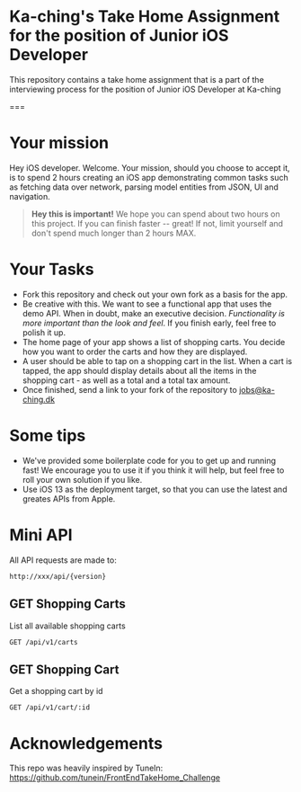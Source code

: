 # Ka-ching's Take Home Assignment for the position of Junior iOS Developer

This repository contains a take home assignment that is a part of the interviewing process for the position of Junior iOS Developer at Ka-ching

===

# Your mission

Hey iOS developer. Welcome. Your mission, should you choose to accept it, is to spend 2 hours creating an iOS app demonstrating common tasks such as fetching data over network, parsing model entities from JSON, UI and navigation.

> **Hey this is important!**
> We hope you can spend about two hours on this project. If you can finish faster -- great! If not, limit yourself and don't spend much longer than 2 hours MAX.

# Your Tasks

* Fork this repository and check out your own fork as a basis for the app.
* Be creative with this. We want to see a functional app that uses the demo API. When in doubt, make an executive decision. *Functionality is more important than the look and feel*. If you finish early, feel free to polish it up.
* The home page of your app shows a list of shopping carts. You decide how you want to order the carts and how they are displayed.
* A user should be able to tap on a shopping cart in the list.  When a cart is tapped, the app should display details about all the items in the shopping cart - as well as a total and a total tax amount.
* Once finished, send a link to your fork of the repository to jobs@ka-ching.dk

# Some tips

* We've provided some boilerplate code for you to get up and running fast!  We encourage you to use it if you think it will help, but feel free to roll your own solution if you like.
* Use iOS 13 as the deployment target, so that you can use the latest and greates APIs from Apple.

# Mini API

All API requests are made to:

    http://xxx/api/{version}

## GET Shopping Carts
List all available shopping carts

    GET /api/v1/carts

## GET Shopping Cart
 Get a shopping cart by id

    GET /api/v1/cart/:id
    
# Acknowledgements
This repo was heavily inspired by TuneIn: https://github.com/tunein/FrontEndTakeHome_Challenge
